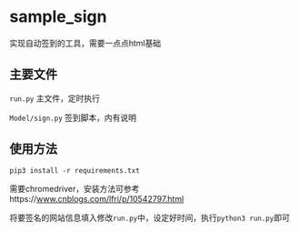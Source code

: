 # sample_sign
实现自动签到的工具，需要一点点html基础
## 主要文件
`run.py` 主文件，定时执行

`Model/sign.py` 签到脚本，内有说明

## 使用方法
`pip3 install -r requirements.txt`

需要chromedriver，安装方法可参考https://www.cnblogs.com/lfri/p/10542797.html

将要签名的网站信息填入修改`run.py`中，设定好时间，执行`python3 run.py`即可